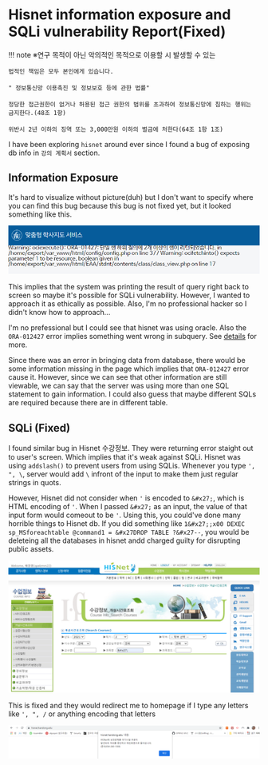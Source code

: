 # Hisnet information exposure and SQLi vulnerability Report(Fixed) 

!!! note 
    ※연구 목적이 아닌 악의적인 목적으로 이용할 시 발생할 수 있는

    법적인 책임은 모두 본인에게 있습니다.

    " 정보통신망 이용촉진 및 정보보호 등에 관한 법률"

    정당한 접근권한이 없거나 허용된 접근 권한의 범위를 초과하여 정보통신망에 침하는 행위는 금지한다.(48조 1항)

    위반시 2년 이하의 징역 또는 3,000만원 이하의 벌금에 처한다(64조 1항 1조)

I have been exploring `hisnet` around ever since I found a bug of exposing db info in `강의 계획서` section.

## Information Exposure

It's hard to visualize without picture(duh) but I don't want to specify where you can find this bug because this bug is not fixed yet, but it looked something like this.

![1](img/his_vul2.PNG)

This implies that the system was printing the result of query right back to screen so maybe it's possible for SQLi vulnerability. However, I wanted to approach it as ethically as possible. Also, I'm no professional hacker so I didn't know how to approach... 

I'm no prefessional but I could see that hisnet was using oracle. Also the `ORA-012427` error implies something went wrong in subquery. See [details](https://shxrecord.tistory.com/16) for more.

Since there was an error in bringing data from database, there would be some information missing in the page which implies that `ORA-012427` error cause it. However, since we can see that other information are still viewable, we can say that the server was using more than one SQL statement to gain information. I could also guess that maybe different SQLs are required because there are in different table.


## SQLi (Fixed)

I found similar bug in Hisnet 수강정보. They were returning error staight out to user's screen. Which implies that it's weak against SQLi. Hisnet was using `addslash()` to prevent users from using SQLis. Whenever you type `', ", \`, server would add `\` infront of the input to make them just regular strings in quots.

However, Hisnet did not consider when `'` is encoded to `&#x27;`, which is HTML encoding of `'`. When I passed `&#x27;` as an input, the value of that input form would comeout to be `'`. Using this, you could've done many horrible things to Hisnet db.
If you did something like `1&#x27;;x00 DEXEC sp_MSforeachtable @command1 = &#x27DROP TABLE ?&#x27--`, you would be deleteing all the databases in hisnet andd charged guilty for disrupting public assets.


![1](img/his_vul0.PNG)

This is fixed and they would redirect me to homepage if I type any letters like `', ", /` or anything encoding that letters

![1](img/his_vul1.PNG)


